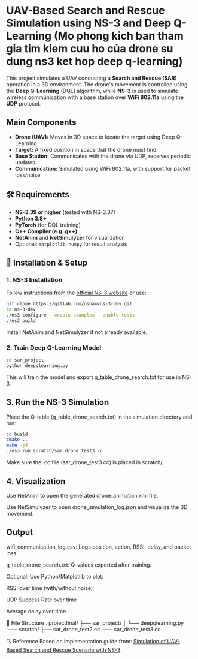 # UAV-Based Search and Rescue Simulation using NS-3 and Deep Q-Learning (Mo phong kich ban tham gia tim kiem cuu ho của drone su dung ns3 ket hop deep q-learning)

This project simulates a UAV conducting a **Search and Rescue (SAR)** operation in a 3D environment. The drone's movement is controlled using the **Deep Q-Learning** (DQL) algorithm, while **NS-3** is used to simulate wireless communication with a base station over **WiFi 802.11a** using the **UDP** protocol.

##  Main Components

- **Drone (UAV):** Moves in 3D space to locate the target using Deep Q-Learning.
- **Target:** A fixed position in space that the drone must find.
- **Base Station:** Communicates with the drone via UDP, receives periodic updates.
- **Communication:** Simulated using WiFi 802.11a, with support for packet loss/noise.

## 🛠 Requirements

- **NS-3.39 or higher** (tested with NS-3.37)
- **Python 3.8+**
- **PyTorch** (for DQL training)
- **C++ Compiler (e.g. g++)**
- **NetAnim** and **NetSimulyzer** for visualization
- Optional: `matplotlib`, `numpy` for result analysis

## 🔧 Installation & Setup

### 1. NS-3 Installation

Follow instructions from the [official NS-3 website](https://www.nsnam.org/wiki/Installation) or use:

```bash
git clone https://gitlab.com/nsnam/ns-3-dev.git
cd ns-3-dev
./ns3 configure --enable-examples --enable-tests
./ns3 build
```
Install NetAnim and NetSimulyzer if not already available.

### 2. Train Deep Q-Learning Model
```bash
cd sar_project
python deepqlearning.py
```
This will train the model and export q_table_drone_search.txt for use in NS-3.

## 3. Run the NS-3 Simulation
Place the Q-table (q_table_drone_search.txt) in the simulation directory and run:

```bash
cd build
cmake ..
make -j4
./ns3 run scratch/sar_drone_test3.cc  
```
Make sure the .cc file (sar_drone_test3.cc) is placed in scratch/.

## 4. Visualization
Use NetAnim to open the generated drone_animation.xml file.

Use NetSimulyzer to open drone_simulation_log.json and visualize the 3D movement.

## Output
wifi_communication_log.csv: Logs position, action, RSSI, delay, and packet loss.

q_table_drone_search.txt: Q-values exported after training.

Optional: Use Python/Matplotlib to plot:

RSSI over time (with/without noise)

UDP Success Rate over time

Average delay over time

📁 File Structure
.
projectfinal/
├── sar_project/
│   └── deepqlearning.py
└── scratch/
    ├── sar_drone_test2.cc
    └── sar_drone_test3.cc

🔍 Reference
Based on implementation guide from:
[Simulation of UAV-Based Search and Rescue Scenario with NS-3](https://www.projectguideline.com/simulation-of-uav-based-search-and-rescue-scenario-with-ns-3/)
